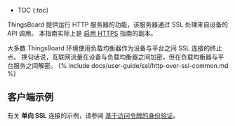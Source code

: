 * TOC
{:toc}

ThingsBoard 提供运行 HTTP 服务器的功能，该服务器通过 SSL 处理来自设备的 API 调用。
本指南实际上是 [启用 HTTPS](/docs/{{docsPrefix}}user-guide/ssl/http-over-ssl/) 指南的副本。

大多数 ThingsBoard 环境使用负载均衡器作为设备与平台之间 SSL 连接的终止点。
换句话说，互联网流量在设备与负载均衡器之间加密，但在负载均衡器与平台服务之间解密。
{% include docs/user-guide/ssl/http-over-ssl-common.md %}

## 客户端示例

有关 **单向 SSL** 连接的示例，请参阅 [基于访问令牌的身份验证](/docs/{{docsPrefix}}user-guide/ssl/http-access-token/)。